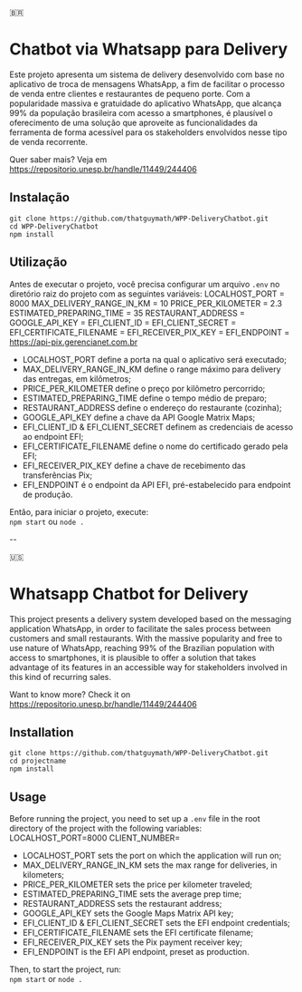 :brazil:
# Chatbot via Whatsapp para Delivery
Este projeto apresenta um sistema de delivery desenvolvido com base no aplicativo de troca de mensagens WhatsApp, a fim de facilitar o processo de venda entre clientes e restaurantes de pequeno porte. Com a popularidade massiva e gratuidade do aplicativo WhatsApp, que alcança 99% da população brasileira com acesso a smartphones, é plausível o oferecimento de uma solução que aproveite as funcionalidades da ferramenta de forma acessível para os stakeholders envolvidos nesse tipo de venda recorrente.

Quer saber mais? Veja em https://repositorio.unesp.br/handle/11449/244406

## Instalação
```
git clone https://github.com/thatguymath/WPP-DeliveryChatbot.git
cd WPP-DeliveryChatbot  
npm install  
```

## Utilização
Antes de executar o projeto, você precisa configurar um arquivo `.env` no diretório raiz do projeto com as seguintes variáveis:
LOCALHOST_PORT = 8000
MAX_DELIVERY_RANGE_IN_KM = 10
PRICE_PER_KILOMETER = 2.3
ESTIMATED_PREPARING_TIME = 35
RESTAURANT_ADDRESS =
GOOGLE_API_KEY =
EFI_CLIENT_ID =
EFI_CLIENT_SECRET =
EFI_CERTIFICATE_FILENAME =
EFI_RECEIVER_PIX_KEY =
EFI_ENDPOINT = https://api-pix.gerencianet.com.br

- LOCALHOST_PORT define a porta na qual o aplicativo será executado;
- MAX_DELIVERY_RANGE_IN_KM define o range máximo para delivery das entregas, em kilômetros;
- PRICE_PER_KILOMETER define o preço por kilômetro percorrido;
- ESTIMATED_PREPARING_TIME define o tempo médio de preparo;
- RESTAURANT_ADDRESS define o endereço do restaurante (cozinha);
- GOOGLE_API_KEY define a chave da API Google Matrix Maps;
- EFI_CLIENT_ID & EFI_CLIENT_SECRET definem as credenciais de acesso ao endpoint EFI;
- EFI_CERTIFICATE_FILENAME define o nome do certificado gerado pela EFI;
- EFI_RECEIVER_PIX_KEY define a chave de recebimento das transferências Pix;
- EFI_ENDPOINT é o endpoint da API EFI, pré-estabelecido para endpoint de produção.

Então, para iniciar o projeto, execute:  
`npm start` ou `node .`  

--

:us:
# Whatsapp Chatbot for Delivery
This project presents a delivery system developed based on the messaging application WhatsApp, in order to facilitate the sales process between customers and small restaurants. With the massive popularity and free to use nature of WhatsApp, reaching 99% of the Brazilian population with access to smartphones, it is plausible to offer a solution that takes advantage of its features in an accessible way for stakeholders involved in this kind of recurring sales.

Want to know more? Check it on https://repositorio.unesp.br/handle/11449/244406

## Installation
```
git clone https://github.com/thatguymath/WPP-DeliveryChatbot.git
cd projectname  
npm install  
```

## Usage
Before running the project, you need to set up a `.env` file in the root directory of the project with the following variables:
LOCALHOST_PORT=8000
CLIENT_NUMBER=<number with area code>

- LOCALHOST_PORT sets the port on which the application will run on;
- MAX_DELIVERY_RANGE_IN_KM sets the max range for deliveries, in kilometers;
- PRICE_PER_KILOMETER sets the price per kilometer traveled;
- ESTIMATED_PREPARING_TIME sets the average prep time;
- RESTAURANT_ADDRESS sets the restaurant address;
- GOOGLE_API_KEY sets the Google Maps Matrix API key;
- EFI_CLIENT_ID & EFI_CLIENT_SECRET sets the EFI endpoint credentials;
- EFI_CERTIFICATE_FILENAME sets the EFI certificate filename;
- EFI_RECEIVER_PIX_KEY sets the Pix payment receiver key;
- EFI_ENDPOINT is the EFI API endpoint, preset as production.

Then, to start the project, run:  
`npm start` or `node .`
